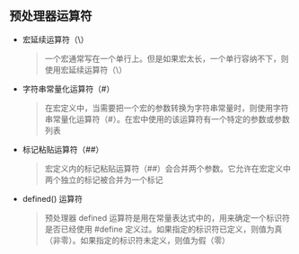 
## 预处理器运算符

* 宏延续运算符（\）

    > 一个宏通常写在一个单行上。但是如果宏太长，一个单行容纳不下，则使用宏延续运算符（\）

* 字符串常量化运算符（#）
    
    > 在宏定义中，当需要把一个宏的参数转换为字符串常量时，则使用字符串常量化运算符（#）。在宏中使用的该运算符有一个特定的参数或参数列表

* 标记粘贴运算符（##）

    > 宏定义内的标记粘贴运算符（##）会合并两个参数。它允许在宏定义中两个独立的标记被合并为一个标记

* defined() 运算符

    > 预处理器 defined 运算符是用在常量表达式中的，用来确定一个标识符是否已经使用 #define 定义过。如果指定的标识符已定义，则值为真（非零）。如果指定的标识符未定义，则值为假（零）
